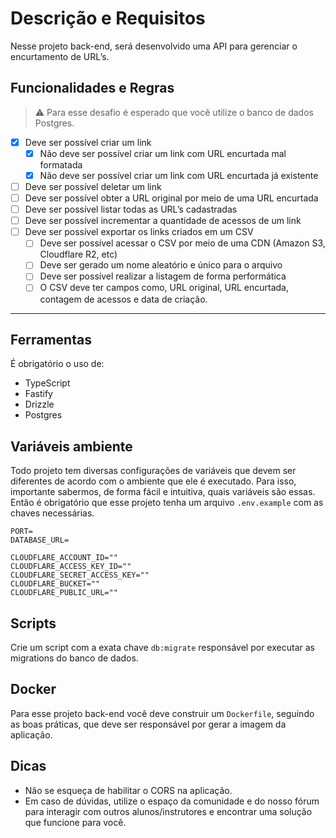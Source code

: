 # Descrição e Requisitos

Nesse projeto back-end, será desenvolvido uma API para gerenciar o encurtamento de URL’s. 

## Funcionalidades e Regras

> ⚠️ Para esse desafio é esperado que você utilize o banco de dados Postgres.

- [x]  Deve ser possível criar um link
    - [x]  Não deve ser possível criar um link com URL encurtada mal formatada
    - [x]  Não deve ser possível criar um link com URL encurtada já existente
- [ ]  Deve ser possível deletar um link
- [ ]  Deve ser possível obter a URL original por meio de uma URL encurtada
- [ ]  Deve ser possível listar todas as URL’s cadastradas
- [ ]  Deve ser possível incrementar a quantidade de acessos de um link
- [ ]  Deve ser possível exportar os links criados em um CSV
    - [ ]  Deve ser possível acessar o CSV por meio de uma CDN (Amazon S3, Cloudflare R2, etc)
    - [ ]  Deve ser gerado um nome aleatório e único para o arquivo
    - [ ]  Deve ser possível realizar a listagem de forma performática
    - [ ]  O CSV deve ter campos como, URL original, URL encurtada, contagem de acessos e data de criação.

---

## Ferramentas

É obrigatório o uso de:

- TypeScript
- Fastify
- Drizzle
- Postgres

## Variáveis ambiente

Todo projeto tem diversas configurações de variáveis que devem ser diferentes de acordo com o ambiente que ele é executado. Para isso, importante sabermos, de forma fácil e intuitiva, quais variáveis são essas. Então é obrigatório que esse projeto tenha um arquivo `.env.example` com as chaves necessárias.

```
PORT=
DATABASE_URL=

CLOUDFLARE_ACCOUNT_ID=""
CLOUDFLARE_ACCESS_KEY_ID=""
CLOUDFLARE_SECRET_ACCESS_KEY=""
CLOUDFLARE_BUCKET=""
CLOUDFLARE_PUBLIC_URL=""
```

## Scripts

Crie um script com a exata chave `db:migrate` responsável por executar as migrations do banco de dados.

## Docker

Para esse projeto back-end você deve construir um `Dockerfile`, seguindo as boas práticas, que deve ser responsável por gerar a imagem da aplicação.

## Dicas

- Não se esqueça de habilitar o CORS na aplicação.
- Em caso de dúvidas, utilize o espaço da comunidade e do nosso fórum para interagir com outros alunos/instrutores e encontrar uma solução que funcione para você.